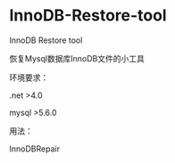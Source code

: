 # InnoDB-Restore-tool
InnoDB Restore tool

恢复Mysql数据库InnoDB文件的小工具

环境要求：

.net >4.0

mysql >5.6.0

用法：

InnoDBRepair <username> <password> <port> <srcdir> <destDB>
